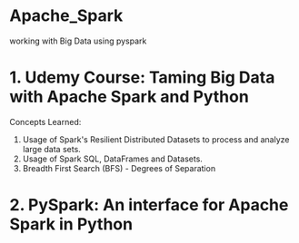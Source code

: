 # Apache_Spark
working with Big Data using pyspark

# 1. Udemy Course: Taming Big Data with Apache Spark and Python
Concepts Learned:
1. Usage of Spark's Resilient Distributed Datasets to process and analyze large data sets.
2. Usage of Spark SQL, DataFrames and Datasets.
3. Breadth First Search (BFS) - Degrees of Separation


# 2. PySpark: An interface for Apache Spark in Python
